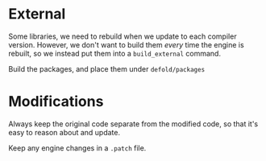 # External

Some libraries, we need to rebuild when we update to each compiler version.
However, we don't want to build them _every_ time the engine is rebuilt, so we instead
put them into a `build_external` command.

Build the packages, and place them under `defold/packages`

# Modifications

Always keep the original code separate from the modified code, so that it's easy to reason about and update.

Keep any engine changes in a `.patch` file.